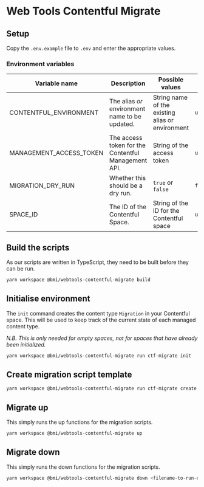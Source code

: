 # Web Tools Contentful Migrate

## Setup

Copy the `.env.example` file to `.env` and enter the appropriate values.

### Environment variables

| Variable name           | Description                                         | Possible values                                  | Default value |
| ----------------------- | --------------------------------------------------- | ------------------------------------------------ | ------------- |
| CONTENTFUL_ENVIRONMENT  | The alias _or_ environment name to be updated.      | String name of the existing alias or environment | `undefined`   |
| MANAGEMENT_ACCESS_TOKEN | The access token for the Contentful Management API. | String of the access token                       | `undefined`   |
| MIGRATION_DRY_RUN       | Whether this should be a dry run.                   | `true` or `false`                                | `false`       |
| SPACE_ID                | The ID of the Contentful Space.                     | String of the ID for the Contentful space        | `undefined`   |

## Build the scripts

As our scripts are written in TypeScript, they need to be built before they can be run.

```bash
yarn workspace @bmi/webtools-contentful-migrate build
```

## Initialise environment

The `init` command creates the content type `Migration` in your Contentful space. This will be used to keep track of the current state of each managed content type.

_N.B. This is only needed for empty spaces, not for spaces that have already been initialized._

```bash
yarn workspace @bmi/webtools-contentful-migrate run ctf-migrate init
```

## Create migration script template

```bash
yarn workspace @bmi/webtools-contentful-migrate run ctf-migrate create <migration-file-name-without-timestamp> -c scripts
```

## Migrate up

This simply runs the up functions for the migration scripts.

```bash
yarn workspace @bmi/webtools-contentful-migrate up
```

## Migrate down

This simply runs the down functions for the migration scripts.

```bash
yarn workspace @bmi/webtools-contentful-migrate down <filename-to-run-down-to>
```

